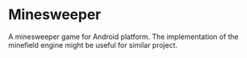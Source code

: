 Minesweeper
===========

A minesweeper game for Android platform. The implementation of the minefield engine might be useful for similar project.
